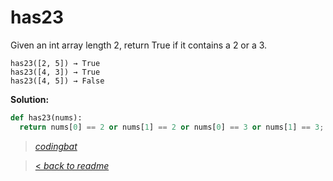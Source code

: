 # has23

Given an int array length 2, return True if it contains a 2 or a 3.

```
has23([2, 5]) → True
has23([4, 3]) → True
has23([4, 5]) → False
```

**Solution:**

```python
def has23(nums):
  return nums[0] == 2 or nums[1] == 2 or nums[0] == 3 or nums[1] == 3;
```

> _[codingbat](https://codingbat.com/prob/p177892)_

> [< _back to readme_](FINDREPLACEREADME)